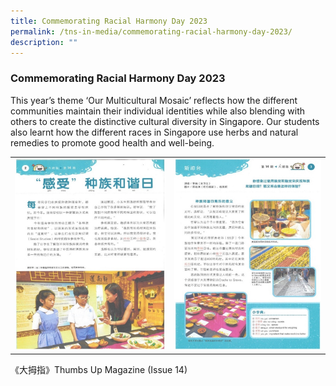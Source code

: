 ```yaml
---
title: Commemorating Racial Harmony Day 2023
permalink: /tns-in-media/commemorating-racial-harmony-day-2023/
description: ""
---
```

### Commemorating Racial Harmony Day 2023

This year’s theme ‘Our Multicultural Mosaic’ reflects how the different communities maintain their individual identities while also blending with others to create the distinctive cultural diversity in Singapore. Our students also learnt how the different races in Singapore use herbs and natural remedies to promote good health and well-being.

|  |  |
| -------- | -------- |
|![](/images/Heritage/TNS%20in%20Media/img_commemorating-racial-harmony-day-2023_1.jpg)  | ![](/images/Heritage/TNS%20in%20Media/img_commemorating-racial-harmony-day-2023_2.jpg)     |

《大拇指》Thumbs Up Magazine (Issue 14)